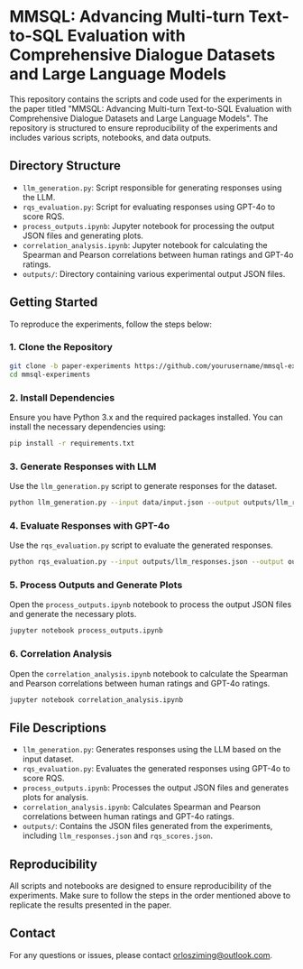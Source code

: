 # MMSQL: Advancing Multi-turn Text-to-SQL Evaluation with Comprehensive Dialogue Datasets and Large Language Models

This repository contains the scripts and code used for the experiments in the paper titled "MMSQL: Advancing Multi-turn Text-to-SQL Evaluation with Comprehensive Dialogue Datasets and Large Language Models". The repository is structured to ensure reproducibility of the experiments and includes various scripts, notebooks, and data outputs.

## Directory Structure

- `llm_generation.py`: Script responsible for generating responses using the LLM.
- `rqs_evaluation.py`: Script for evaluating responses using GPT-4o to score RQS.
- `process_outputs.ipynb`: Jupyter notebook for processing the output JSON files and generating plots.
- `correlation_analysis.ipynb`: Jupyter notebook for calculating the Spearman and Pearson correlations between human ratings and GPT-4o ratings.
- `outputs/`: Directory containing various experimental output JSON files.

## Getting Started

To reproduce the experiments, follow the steps below:

### 1. Clone the Repository

```bash
git clone -b paper-experiments https://github.com/yourusername/mmsql-experiments.git
cd mmsql-experiments
```

### 2. Install Dependencies

Ensure you have Python 3.x and the required packages installed. You can install the necessary dependencies using:

```bash
pip install -r requirements.txt
```

### 3. Generate Responses with LLM

Use the `llm_generation.py` script to generate responses for the dataset.

```bash
python llm_generation.py --input data/input.json --output outputs/llm_responses.json
```

### 4. Evaluate Responses with GPT-4o

Use the `rqs_evaluation.py` script to evaluate the generated responses.

```bash
python rqs_evaluation.py --input outputs/llm_responses.json --output outputs/rqs_scores.json
```

### 5. Process Outputs and Generate Plots

Open the `process_outputs.ipynb` notebook to process the output JSON files and generate the necessary plots.

```bash
jupyter notebook process_outputs.ipynb
```

### 6. Correlation Analysis

Open the `correlation_analysis.ipynb` notebook to calculate the Spearman and Pearson correlations between human ratings and GPT-4o ratings.

```bash
jupyter notebook correlation_analysis.ipynb
```

## File Descriptions

- `llm_generation.py`: Generates responses using the LLM based on the input dataset.
- `rqs_evaluation.py`: Evaluates the generated responses using GPT-4o to score RQS.
- `process_outputs.ipynb`: Processes the output JSON files and generates plots for analysis.
- `correlation_analysis.ipynb`: Calculates Spearman and Pearson correlations between human ratings and GPT-4o ratings.
- `outputs/`: Contains the JSON files generated from the experiments, including `llm_responses.json` and `rqs_scores.json`.

## Reproducibility

All scripts and notebooks are designed to ensure reproducibility of the experiments. Make sure to follow the steps in the order mentioned above to replicate the results presented in the paper.

## Contact

For any questions or issues, please contact [orlosziming@outlook.com](orlosziming@outlook.com).
